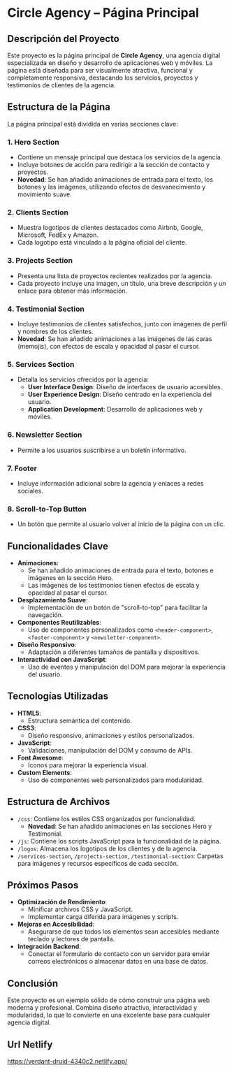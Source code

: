 # Circle Agency – Página Principal

## Descripción del Proyecto

Este proyecto es la página principal de **Circle Agency**, una agencia digital especializada en diseño y desarrollo de aplicaciones web y móviles. La página está diseñada para ser visualmente atractiva, funcional y completamente responsiva, destacando los servicios, proyectos y testimonios de clientes de la agencia.

## Estructura de la Página

La página principal está dividida en varias secciones clave:

### 1. **Hero Section**
   - Contiene un mensaje principal que destaca los servicios de la agencia.
   - Incluye botones de acción para redirigir a la sección de contacto y proyectos.
   - **Novedad**: Se han añadido animaciones de entrada para el texto, los botones y las imágenes, utilizando efectos de desvanecimiento y movimiento suave.

### 2. **Clients Section**
   - Muestra logotipos de clientes destacados como Airbnb, Google, Microsoft, FedEx y Amazon.
   - Cada logotipo está vinculado a la página oficial del cliente.

### 3. **Projects Section**
   - Presenta una lista de proyectos recientes realizados por la agencia.
   - Cada proyecto incluye una imagen, un título, una breve descripción y un enlace para obtener más información.

### 4. **Testimonial Section**
   - Incluye testimonios de clientes satisfechos, junto con imágenes de perfil y nombres de los clientes.
   - **Novedad**: Se han añadido animaciones a las imágenes de las caras (memojis), con efectos de escala y opacidad al pasar el cursor.

### 5. **Services Section**
   - Detalla los servicios ofrecidos por la agencia:
     - **User Interface Design**: Diseño de interfaces de usuario accesibles.
     - **User Experience Design**: Diseño centrado en la experiencia del usuario.
     - **Application Development**: Desarrollo de aplicaciones web y móviles.

### 6. **Newsletter Section**
   - Permite a los usuarios suscribirse a un boletín informativo.

### 7. **Footer**
   - Incluye información adicional sobre la agencia y enlaces a redes sociales.

### 8. **Scroll-to-Top Button**
   - Un botón que permite al usuario volver al inicio de la página con un clic.

## Funcionalidades Clave

- **Animaciones**:
  - Se han añadido animaciones de entrada para el texto, botones e imágenes en la sección Hero.
  - Las imágenes de los testimonios tienen efectos de escala y opacidad al pasar el cursor.
- **Desplazamiento Suave**:
  - Implementación de un botón de "scroll-to-top" para facilitar la navegación.
- **Componentes Reutilizables**:
  - Uso de componentes personalizados como `<header-component>`, `<footer-component>` y `<newsletter-component>`.
- **Diseño Responsivo**:
  - Adaptación a diferentes tamaños de pantalla y dispositivos.
- **Interactividad con JavaScript**:
  - Uso de eventos y manipulación del DOM para mejorar la experiencia del usuario.

## Tecnologías Utilizadas

- **HTML5**:
  - Estructura semántica del contenido.
- **CSS3**:
  - Diseño responsivo, animaciones y estilos personalizados.
- **JavaScript**:
  - Validaciones, manipulación del DOM y consumo de APIs.
- **Font Awesome**:
  - Íconos para mejorar la experiencia visual.
- **Custom Elements**:
  - Uso de componentes web personalizados para modularidad.

## Estructura de Archivos

- `/css`: Contiene los estilos CSS organizados por funcionalidad.
  - **Novedad**: Se han añadido animaciones en las secciones Hero y Testimonial.
- `/js`: Contiene los scripts JavaScript para la funcionalidad de la página.
- `/logos`: Almacena los logotipos de los clientes y de la agencia.
- `/services-section`, `/projects-section`, `/testimonial-section`: Carpetas para imágenes y recursos específicos de cada sección.

## Próximos Pasos

- **Optimización de Rendimiento**:
  - Minificar archivos CSS y JavaScript.
  - Implementar carga diferida para imágenes y scripts.
- **Mejoras en Accesibilidad**:
  - Asegurarse de que todos los elementos sean accesibles mediante teclado y lectores de pantalla.
- **Integración Backend**:
  - Conectar el formulario de contacto con un servidor para enviar correos electrónicos o almacenar datos en una base de datos.

## Conclusión

Este proyecto es un ejemplo sólido de cómo construir una página web moderna y profesional. Combina diseño atractivo, interactividad y modularidad, lo que lo convierte en una excelente base para cualquier agencia digital.

## Url Netlify

https://verdant-druid-4340c2.netlify.app/